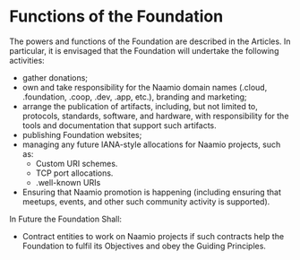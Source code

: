 # Functions of the Foundation

The powers and functions of the Foundation are described in the Articles. In particular, it is envisaged that the Foundation will undertake the following activities:

 - gather donations;
 - own and take responsibility for the Naamio domain names (.cloud, .foundation, .coop, .dev, .app, etc.), branding and marketing;
 - arrange the publication of artifacts, including, but not limited to, protocols, standards, software, and hardware, with responsibility for the tools and documentation that support such artifacts.
 - publishing Foundation websites;
 - managing any future IANA-style allocations for Naamio projects, such as:
   - Custom URI schemes.
   - TCP port allocations.
   - .well-known URIs
 - Ensuring that Naamio promotion is happening (including ensuring that meetups, events, and other such community activity is supported).

In Future the Foundation Shall:

 - Contract entities to work on Naamio projects if such contracts help the Foundation to fulfil its Objectives and obey the Guiding Principles.